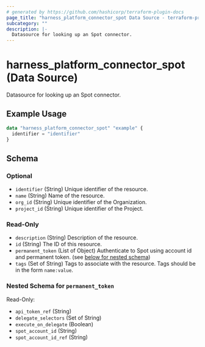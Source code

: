 ```yaml
---
# generated by https://github.com/hashicorp/terraform-plugin-docs
page_title: "harness_platform_connector_spot Data Source - terraform-provider-harness"
subcategory: ""
description: |-
  Datasource for looking up an Spot connector.
---
```


# harness_platform_connector_spot (Data Source)

Datasource for looking up an Spot connector.

## Example Usage

```terraform
data "harness_platform_connector_spot" "example" {
  identifier = "identifier"
}
```

<!-- schema generated by tfplugindocs -->
## Schema

### Optional

- `identifier` (String) Unique identifier of the resource.
- `name` (String) Name of the resource.
- `org_id` (String) Unique identifier of the Organization.
- `project_id` (String) Unique identifier of the Project.

### Read-Only

- `description` (String) Description of the resource.
- `id` (String) The ID of this resource.
- `permanent_token` (List of Object) Authenticate to Spot using account id and permanent token. (see [below for nested schema](#nestedatt--permanent_token))
- `tags` (Set of String) Tags to associate with the resource. Tags should be in the form `name:value`.

<a id="nestedatt--permanent_token"></a>
### Nested Schema for `permanent_token`

Read-Only:

- `api_token_ref` (String)
- `delegate_selectors` (Set of String)
- `execute_on_delegate` (Boolean)
- `spot_account_id` (String)
- `spot_account_id_ref` (String)


